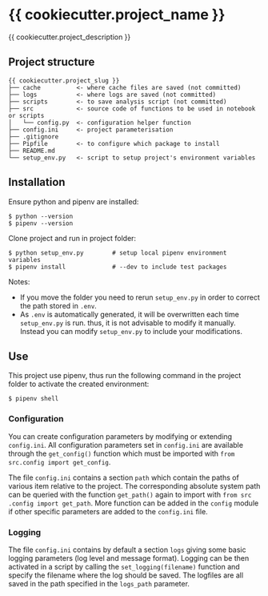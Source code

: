 # {{ cookiecutter.project_name }}

{{ cookiecutter.project_description }}

## Project structure
```
{{ cookiecutter.project_slug }}
├── cache          <- where cache files are saved (not committed)
├── logs           <- where logs are saved (not committed)
├── scripts        <- to save analysis script (not committed)
├── src            <- source code of functions to be used in notebook or scripts
│   └── config.py  <- configuration helper function
├── config.ini     <- project parameterisation
├── .gitignore
├── Pipfile        <- to configure which package to install 
├── README.md
└── setup_env.py   <- script to setup project's environment variables
```

## Installation 
Ensure python and pipenv are installed:

    $ python --version
    $ pipenv --version

Clone project and run in project folder:

    $ python setup_env.py        # setup local pipenv environment variables
    $ pipenv install             # --dev to include test packages

Notes:
- If you move the folder you need to rerun `setup_env.py` in order to correct the path stored in `.env`. 
- As `.env` is automatically generated, it will be overwritten each time `setup_env.py` is run. thus, it is not
 advisable to modify it manually. Instead you can modify `setup_env.py` to include your modifications.
 
## Use

This project use pipenv, thus run the following command in the project folder to activate the created environment:
```
$ pipenv shell
```

### Configuration
You can create configuration parameters by modifying or extending `config.ini`. All configuration parameters set in
   `config.ini` are available through the `get_config()` function which must be imported with `from src.config import
    get_config`.
    
The file `config.ini` contains a section `path` which contain the paths of various item relative to the project. The
 corresponding absolute system path can be queried with the function `get_path()` again to import with  `from src
 .config import get_path`. More function can be added in the `config` module if other specific parameters are added
  to the `config.ini` file.
  
### Logging
The file `config.ini` contains by default a section `logs` giving some basic logging parameters (log level and
 message format). Logging can be then activated in a script by calling the `set_logging(filename)` function and
 specify the filename where the log should be saved. The logfiles are all saved in the path specified in the
 `logs_path` parameter.
